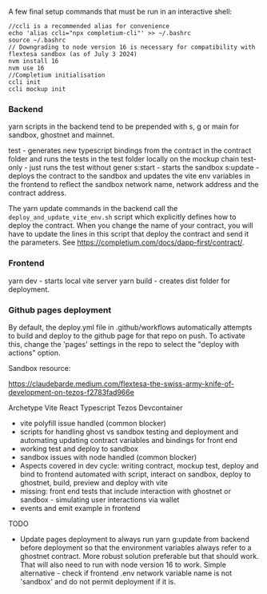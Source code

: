 A few final setup commands that must be run in an interactive shell:

```
//ccli is a recommended alias for convenience
echo 'alias ccli="npx completium-cli"' >> ~/.bashrc
source ~/.bashrc
// Downgrading to node version 16 is necessary for compatibility with flextesa sandbox (as of July 3 2024)
nvm install 16
nvm use 16
//Completium initialisation
ccli init
ccli mockup init
```


### Backend
yarn scripts in the backend tend to be prepended with s, g or main for sandbox, ghostnet and mainnet.

test - generates new typescript bindings from the contract in the contract folder and runs the tests in the test folder locally on the mockup chain
test-only - just runs the test without gener
s:start - starts the sandbox
s:update - deploys the contract to the sandbox and updates the vite env variables in the frontend to reflect the sandbox network name, network address and the contract address.


The yarn update commands in the backend call the `deploy_and_update_vite_env.sh` script which explicitly defines how to deploy the contract. When you change the name of your contract, you will have to update the lines in this script that deploy the contract and send it the parameters. See https://completium.com/docs/dapp-first/contract/.

### Frontend

yarn dev - starts local vite server
yarn build - creates dist folder for deployment.

### Github pages deployment

By default, the deploy.yml file in .github/workflows automatically attempts to build and deploy to the github page for that repo on push. To activate this, change the 'pages' settings in the repo to select the "deploy with actions" option. 


Sandbox resource:

https://claudebarde.medium.com/flextesa-the-swiss-army-knife-of-development-on-tezos-f2783fad966e



Archetype
Vite
React
Typescript
Tezos
Devcontainer




- vite polyfill issue handled (common blocker)
- scripts for handling ghost vs sandbox testing and deployment and automating updating contract variables and bindings for front end
- working test and deploy to sandbox
- sandbox issues with node handled (common blocker)
- Aspects covered in dev cycle: writing contract, mockup test, deploy and bind to frontend automated with script, interact on sandbox, deploy to ghostnet, build, preview and deploy with vite 
- missing: front end tests that include interaction with ghostnet or sandbox - simulating user interactions via wallet
- events and emit example in frontend

TODO 

- Update pages deployment to always run yarn g:update from backend before deployment so that the environment variables always refer to a ghostnet contract. More robust solution preferable but that should work. That will also need to run with node version 16 to work. Simple alternative - check if frontend .env network variable name is not 'sandbox' and do not permit deployment if it is.
